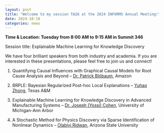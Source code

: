 ```yaml
---
layout: post
title: "Welcome to my session TA26 at the 2024 INFORMS Annual Meeting!"
date: 2024-10-18
categories: news
---
```

**Time & Location: Tuesday from 8:00 AM to 9:15 AM in Summit 346**

Session title: Explainable Machine Learning for Knowledge Discovery 

We have four brilliant speakers from both industry and academia. If you are interested in these presentations, please feel free to join us and connect! 

1. Quantifying Causal Influences with Graphical Causal Models for Root Cause Analysis and Beyond – [Dr. Patrick Blöbaum](https://www.linkedin.com/in/patrickbloebaum/?lipi=urn%3Ali%3Apage%3Ad_flagship3_detail_base%3BAe%2FX7gkZSAO4o5e8Ii6faw%3D%3D), Amazon 

2. BRPLE: Bayesian Regularized Post-hoc Local Explanations – [Yuhao Zhong](https://www.yuhao-zhong.com), Texas A&M 

3. Explainable Machine Learning for Knowledge Discovery in Advanced Manufacturing Systems – [Dr. Joseph (Yossi) Cohen](https://www.linkedin.com/in/joseph-yossi-cohen-348296127/?lipi=urn%3Ali%3Apage%3Ad_flagship3_detail_base%3BAe%2FX7gkZSAO4o5e8Ii6faw%3D%3D), University of Michigan-Ann Arbor 

4. A Stochastic Method for Physics Discovery via Sparse Identification of Nonlinear Dynamics – [Olabiyi Ridwan](https://www.linkedin.com/in/olabiyi-ridwan/?lipi=urn%3Ali%3Apage%3Ad_flagship3_detail_base%3BAe%2FX7gkZSAO4o5e8Ii6faw%3D%3D), Arizona State University 
